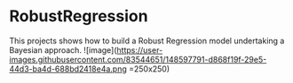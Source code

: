 # RobustRegression

This projects shows how to build a Robust Regression model undertaking a Bayesian approach.
![image](https://user-images.githubusercontent.com/83544651/148597791-d868f19f-29e5-44d3-ba4d-688bd2418e4a.png =250x250)
